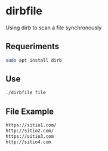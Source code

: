 # dirbfile
Using dirb to scan a file synchronously

## Requeriments
~~~bash
sudo apt install dirb
~~~

## Use 
~~~bash
./dirbfile file
~~~

## File Example
~~~txt
https://sitio1.com/
http://sitio2.com/
https://sitio3.com
http://sitio4.com
~~~